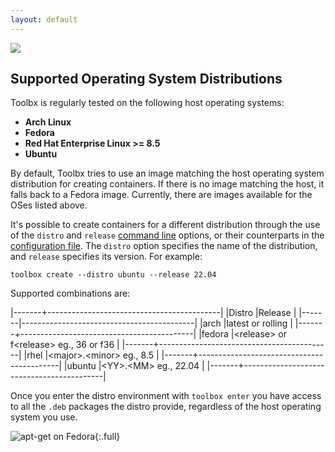 ```yaml
---
layout: default
---
```


<picture class="full pixels">
    <source srcset="../assets/distros-dark.gif" media="(prefers-color-scheme: dark)">
    <img src="../assets/distros.gif">
</picture>

## Supported Operating System Distributions

Toolbx is regularly tested on the following host operating systems:

* **Arch Linux**
* **Fedora**
* **Red Hat Enterprise Linux >= 8.5**
* **Ubuntu**

By default, Toolbx tries to use an image matching the host operating system distribution for creating containers. If there is no image matching the host, it falls back to a Fedora image. Currently, there are images available for the OSes listed above.

It's possible to create containers for a different distribution through the use of the `distro` and `release` [command line](https://github.com/containers/toolbox/blob/main/doc/toolbox-create.1.md) options, or their counterparts in the [configuration file](https://github.com/containers/toolbox/blob/main/doc/toolbox.conf.5.md). The `distro` option specifies the name of the distribution, and `release` specifies its version.  For example:

```
toolbox create --distro ubuntu --release 22.04
```

Supported combinations are:

|-------+-------------------------------------------|
|Distro |Release                                    |
|-------|-------------------------------------------|
|arch   |latest or rolling                          |
|-------+-------------------------------------------|
|fedora |\<release\> or f\<release\> eg., 36 or f36 |
|-------+-------------------------------------------|
|rhel   |\<major\>.\<minor\> eg., 8.5               |
|-------+-------------------------------------------|
|ubuntu |\<YY\>.\<MM\> eg., 22.04                   |
|-------+-------------------------------------------|

Once you enter the distro environment with `toolbox enter` you have access to all the `.deb` packages the distro provide, regardless of the host operating system you use.

![apt-get on Fedora](../assets/apt-get.png){:.full}
